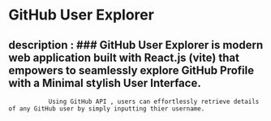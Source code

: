 #  GitHub User Explorer

## description : ### GitHub User Explorer is modern web application built with React.js (vite) that empowers to seamlessly explore GitHub Profile with a Minimal stylish User Interface.
               Using GitHub API , users can effortlessly retrieve details of any GitHub user by simply inputting thier username. 
